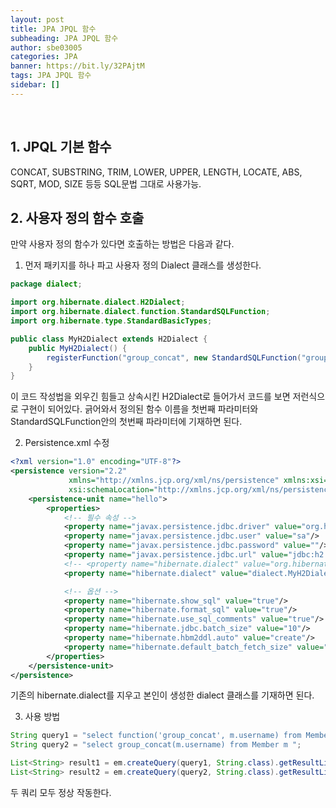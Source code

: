```yaml
---
layout: post
title: JPA JPQL 함수
subheading: JPA JPQL 함수
author: sbe03005
categories: JPA
banner: https://bit.ly/32PAjtM
tags: JPA JPQL 함수
sidebar: []
---
```


<br/>

## 1. JPQL 기본 함수

CONCAT, SUBSTRING, TRIM, LOWER, UPPER, LENGTH, LOCATE, ABS, SQRT, MOD, SIZE 등등 SQL문법 그대로 사용가능.



## 2. 사용자 정의 함수 호출

만약 사용자 정의 함수가 있다면 호출하는 방법은 다음과 같다.



1) 먼저 패키지를 하나 파고 사용자 정의 Dialect 클래스를 생성한다.

```java
package dialect;

import org.hibernate.dialect.H2Dialect;
import org.hibernate.dialect.function.StandardSQLFunction;
import org.hibernate.type.StandardBasicTypes;

public class MyH2Dialect extends H2Dialect {
    public MyH2Dialect() {
        registerFunction("group_concat", new StandardSQLFunction("group_concat", StandardBasicTypes.STRING));
    }
}
```

이 코드 작성법을 외우긴 힘들고 상속시킨 H2Dialect로 들어가서 코드를 보면 저런식으로 구현이 되어있다. 긁어와서 정의된 함수 이름을 첫번째 파라미터와 StandardSQLFunction안의 첫번째 파라미터에 기재하면 된다.



2) Persistence.xml 수정 

```xml
<?xml version="1.0" encoding="UTF-8"?>
<persistence version="2.2"
             xmlns="http://xmlns.jcp.org/xml/ns/persistence" xmlns:xsi="http://www.w3.org/2001/XMLSchema-instance"
             xsi:schemaLocation="http://xmlns.jcp.org/xml/ns/persistence http://xmlns.jcp.org/xml/ns/persistence/persistence_2_2.xsd">
    <persistence-unit name="hello">
        <properties>
            <!-- 필수 속성 -->
            <property name="javax.persistence.jdbc.driver" value="org.h2.Driver"/>
            <property name="javax.persistence.jdbc.user" value="sa"/>
            <property name="javax.persistence.jdbc.password" value=""/>
            <property name="javax.persistence.jdbc.url" value="jdbc:h2:tcp://localhost/~/test"/>
            <!-- <property name="hibernate.dialect" value="org.hibernate.dialect.H2Dialect"/>-->
            <property name="hibernate.dialect" value="dialect.MyH2Dialect"/>

            <!-- 옵션 -->
            <property name="hibernate.show_sql" value="true"/>
            <property name="hibernate.format_sql" value="true"/>
            <property name="hibernate.use_sql_comments" value="true"/>
            <property name="hibernate.jdbc.batch_size" value="10"/>
            <property name="hibernate.hbm2ddl.auto" value="create"/>
            <property name="hibernate.default_batch_fetch_size" value="100"/>
        </properties>
    </persistence-unit>
</persistence>
```

기존의 hibernate.dialect를 지우고 본인이 생성한 dialect 클래스를 기재하면 된다.



3) 사용 방법

```java
String query1 = "select function('group_concat', m.username) from Member m ";
String query2 = "select group_concat(m.username) from Member m ";

List<String> result1 = em.createQuery(query1, String.class).getResultList();
List<String> result2 = em.createQuery(query2, String.class).getResultList();
```

두 쿼리 모두 정상 작동한다.